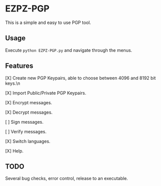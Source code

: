 # EZPZ-PGP

This is a simple and easy to use PGP tool.

## Usage

Execute `python EZPZ-PGP.py` and navigate through the menus.

## Features

[X] Create new PGP Keypairs, able to choose between 4096 and 8192 bit keys.\n

[X] Import Public/Private PGP Keypairs.

[X] Encrypt messages.

[X] Decrypt messages.

[ ] Sign messages.

[ ] Verify messages.

[X] Switch languages.

[X] Help.

## TODO

Several bug checks, error control, release to an executable.
